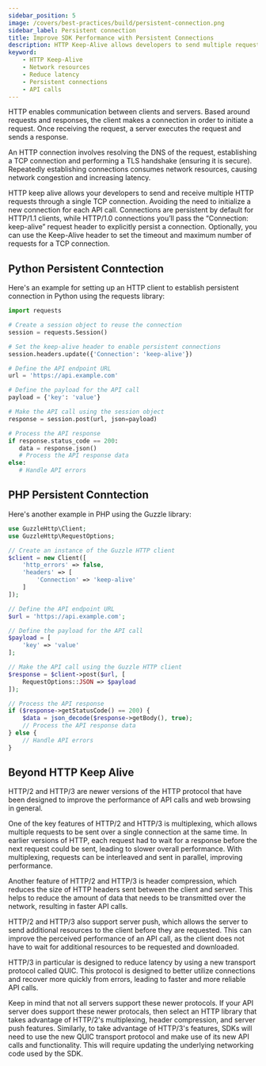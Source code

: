 ```yaml
---
sidebar_position: 5
image: /covers/best-practices/build/persistent-connection.png
sidebar_label: Persistent connection
title: Improve SDK Performance with Persistent Connections
description: HTTP Keep-Alive allows developers to send multiple requests on a single TCP connection, saving network resources and reducing latency. Use the Keep-Alive header to customize timeouts and maximum number of requests for each TCP connection.
keyword:
    - HTTP Keep-Alive
    - Network resources
    - Reduce latency
    - Persistent connections
    - API calls
---
```


HTTP enables communication between clients and servers. Based around requests and responses, the client makes a connection in order to initiate a request. Once receiving the request, a server executes the request and sends a response.

An HTTP connection involves resolving the DNS of the request, establishing a TCP connection and performing a TLS handshake (ensuring it is secure). Repeatedly establishing connections consumes network resources, causing network congestion and increasing latency. 

HTTP keep alive allows your developers to send and receive multiple HTTP requests through a single TCP connection. Avoiding the need to initialize a new connection for each API call. Connections are persistent by default for HTTP/1.1 clients, while HTTP/1.0 connections you’ll pass the “Connection: keep-alive” request header to explicitly persist a connection. Optionally, you can use the Keep-Alive header to set the timeout and maximum number of requests for a TCP connection.

## Python Persistent Conntection
Here's an example for setting up an HTTP client to establish persistent connection in Python using the requests library:
 
 ``` python
import requests

# Create a session object to reuse the connection
session = requests.Session()

# Set the keep-alive header to enable persistent connections
session.headers.update({'Connection': 'keep-alive'})

# Define the API endpoint URL
url = 'https://api.example.com'

# Define the payload for the API call
payload = {'key': 'value'}

# Make the API call using the session object
response = session.post(url, json=payload)

# Process the API response
if response.status_code == 200:
    data = response.json()
    # Process the API response data
else:
    # Handle API errors
 ```

## PHP Persistent Conntection

Here's another example in PHP using the Guzzle library:

``` php
use GuzzleHttp\Client;
use GuzzleHttp\RequestOptions;

// Create an instance of the Guzzle HTTP client
$client = new Client([
    'http_errors' => false,
    'headers' => [
        'Connection' => 'keep-alive'
    ]
]);

// Define the API endpoint URL
$url = 'https://api.example.com';

// Define the payload for the API call
$payload = [
    'key' => 'value'
];

// Make the API call using the Guzzle HTTP client
$response = $client->post($url, [
    RequestOptions::JSON => $payload
]);

// Process the API response
if ($response->getStatusCode() == 200) {
    $data = json_decode($response->getBody(), true);
    // Process the API response data
} else {
    // Handle API errors
}
```

## Beyond HTTP Keep Alive

 HTTP/2 and HTTP/3 are newer versions of the HTTP protocol that have been designed to improve the performance of API calls and web browsing in general. 
 
 One of the key features of HTTP/2 and HTTP/3 is multiplexing, which allows multiple requests to be sent over a single connection at the same time. In earlier versions of HTTP, each request had to wait for a response before the next request could be sent, leading to slower overall performance. With multiplexing, requests can be interleaved and sent in parallel, improving performance.

Another feature of HTTP/2 and HTTP/3 is header compression, which reduces the size of HTTP headers sent between the client and server. This helps to reduce the amount of data that needs to be transmitted over the network, resulting in faster API calls.

 HTTP/2 and HTTP/3 also support server push, which allows the server to send additional resources to the client before they are requested. This can improve the perceived performance of an API call, as the client does not have to wait for additional resources to be requested and downloaded.

HTTP/3 in particular is designed to reduce latency by using a new transport protocol called QUIC. This protocol is designed to better utilize connections and recover more quickly from errors, leading to faster and more reliable API calls.

Keep in mind that not all servers support these newer protocols. If your API server does support these newer protocals, then select an HTTP library that takes advantage of HTTP/2's multiplexing, header compression, and server push features. Similarly, to take advantage of HTTP/3's features, SDKs will need to use the new QUIC transport protocol and make use of its new API calls and functionality. This will require updating the underlying networking code used by the SDK.
